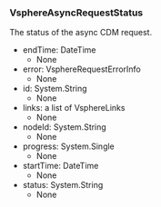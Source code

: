 ### VsphereAsyncRequestStatus
The status of the async CDM request.

- endTime: DateTime
  - None
- error: VsphereRequestErrorInfo
  - None
- id: System.String
  - None
- links: a list of VsphereLinks
  - None
- nodeId: System.String
  - None
- progress: System.Single
  - None
- startTime: DateTime
  - None
- status: System.String
  - None
